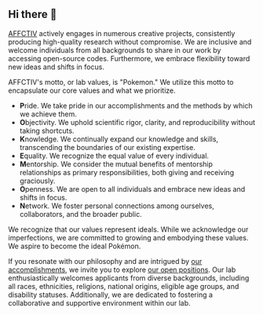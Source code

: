 ## Hi there 👋

<!--

**Here are some ideas to get you started:**

🙋‍♀️ A short introduction - what is your organization all about?
🌈 Contribution guidelines - how can the community get involved?
👩‍💻 Useful resources - where can the community find your docs? Is there anything else the community should know?
🍿 Fun facts - what does your team eat for breakfast?
🧙 Remember, you can do mighty things with the power of [Markdown](https://docs.github.com/github/writing-on-github/getting-started-with-writing-and-formatting-on-github/basic-writing-and-formatting-syntax)
-->

[AFFCTIV](https://affctiv.ai) actively engages in numerous creative projects, consistently producing high-quality research without compromise. We are inclusive and welcome individuals from all backgrounds to share in our work by accessing open-source codes. Furthermore, we embrace flexibility toward new ideas and shifts in focus.


AFFCTIV's motto, or lab values, is "Pokemon." We utilize this motto to encapsulate our core values and what we prioritize.

- **P**ride. We take pride in our accomplishments and the methods by which we achieve them.
- **O**bjectivity. We uphold scientific rigor, clarity, and reproducibility without taking shortcuts.
- **K**nowledge. We continually expand our knowledge and skills, transcending the boundaries of our existing expertise.
- **E**quality. We recognize the equal value of every individual.
- **M**entorship. We consider the mutual benefits of mentorship relationships as primary responsibilities, both giving and receiving graciously.
- **O**penness. We are open to all individuals and embrace new ideas and shifts in focus.
- **N**etwork. We foster personal connections among ourselves, collaborators, and the broader public.

We recognize that our values represent ideals. While we acknowledge our imperfections, we are committed to growing and embodying these values. We aspire to become the ideal Pokémon.

If you resonate with our philosophy and are intrigued by [our accomplishments](https://affctiv.ai/#publication), we invite you to explore [our open positions](https://affctiv.ai/#join_us). Our lab enthusiastically welcomes applicants from diverse backgrounds, including all races, ethnicities, religions, national origins, eligible age groups, and disability statuses. Additionally, we are dedicated to fostering a collaborative and supportive environment within our lab.
